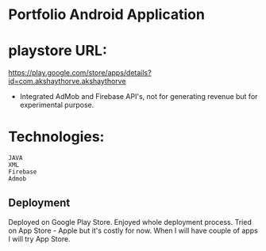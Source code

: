 # Portfolio Android Application

# playstore URL:
https://play.google.com/store/apps/details?id=com.akshaythorve.akshaythorve


* Integrated AdMob and Firebase API's, not for generating revenue but for experimental purpose.

# Technologies:
    JAVA
    XML
    Firebase
    Admob

## Deployment
   Deployed on Google Play Store. Enjoyed whole deployment process.
   Tried on App Store - Apple but it's costly for now. When I will have couple of apps I will try App Store.
